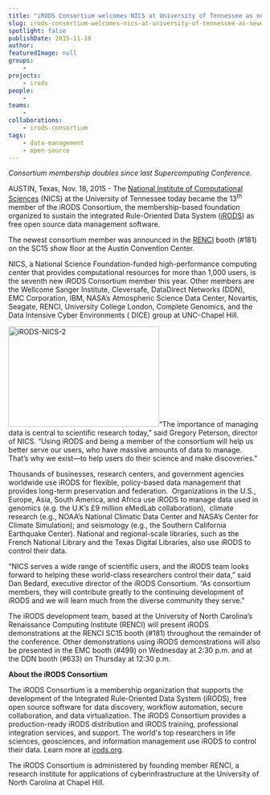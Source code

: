 ```yaml
---
title: "iRODS Consortium welcomes NICS at University of Tennessee as newest member at SC15"
slug: irods-consortium-welcomes-nics-at-university-of-tennessee-as-newest-member-at-sc15
spotlight: false
publishDate: 2015-11-18
author: 
featuredImage: null
groups:
    - 
projects:
    - irods
people:
    - 
teams: 
    - 
collaborations:
    - irods-consortium
tags:
    - data-management
    - open-source
---
```

<p class="p1"><span class="s1"><i>Consortium membership doubles since last Supercomputing Conference.</i></span></p>
<p class="p1"><span class="s1">AUSTIN, Texas, Nov. 18, 2015 - The <a href="https://www.nics.tennessee.edu/" target="_blank"><span class="s2">National Institute of Computational Sciences</span></a> (NICS) at the University of Tennessee today became the 13</span><span class="s3"><sup>th</sup></span><span class="s1"> member of the iRODS Consortium, the membership-based foundation organized to sustain the integrated Rule-Oriented Data System (<a href="x-webdoc://477066E8-AF68-4460-9119-C05A685E0ED2/irods.org"><span class="s2">iRODS</span></a>) as free open source data management software.</span></p>
<p class="p1"><span class="s1">The newest consortium member was announced in the <a href="https://www.renci.org/" target="_blank"><span class="s2">RENCI</span></a> booth (#181) on the SC15 show floor at the Austin Convention Center.</span></p>
<p class="p1"><!--more--></p>
<p class="p1"><span class="s1">NICS, a National Science Foundation-funded high-performance computing center that provides computational resources for more than 1,000 users, is the seventh new iRODS Consortium member this year. Other members are the Wellcome Sanger Institute, Cleversafe, DataDirect Networks (DDN), EMC Corporation, IBM, NASA’s Atmospheric Science Data Center, Novartis, Seagate, RENCI, University College London, Complete Genomics, and the Data Intensive Cyber Environments (
DICE) group at UNC-Chapel Hill.</span></p>
<p class="p1"><span class="s1"><img class="alignright size-medium wp-image-15216" src="https://renci.org/wp-content/uploads/2015/11/iRODS-NICS-2-300x200.jpeg" alt="iRODS-NICS-2" width="300" height="200" />“The importance of managing data is central to scientific research today,” said Gregory Peterson, director of NICS. “Using iRODS and being a member of the consortium will help us better serve our users, who have massive amounts of data to manage. That’s why we exist—to help users do their science and make discoveries.”
</span></p>
<p class="p1"><span class="s1">Thousands of businesses, research centers, and government agencies worldwide use iRODS for flexible, policy-based data management that provides long-term preservation and federation.  Organizations in the U.S., Europe, Asia, South America, and Africa use iRODS to manage data used in genomics (e.g. the U.K’s £9 million eMedLab collaboration),  climate research (e.g., NOAA’s National Climatic Data Center and NASA’s Center for Climate Simulation); and seismology (e.g., the Southern California Earthquake Center). National and regional-scale libraries, such as the French National Library and the Texas Digital Libraries, also use iRODS to control their data.</span></p>
<p class="p1"><span class="s1">“NICS serves a wide range of scientific users, and the iRODS team looks forward to helping these world-class researchers control their data,” said Dan Bedard, executive director of the iRODS Consortium. “As consortium members, they will contribute greatly to the continuing development of iRODS and we will learn much from the diverse community they serve.”</span></p>
<p class="p1"><span class="s1">The iRODS development team, based at the University of North Carolina’s Renaissance Computing Institute (RENCI) will present iRODS demonstrations at the RENCI SC15 booth (#181) throughout the remainder of the conference. Other demonstrations using iRODS demonstrations will also be presented in the EMC booth (#499) on Wednesday at 2:30 p.m. and at the DDN booth (#633) on Thursday at 12:30 p.m.</span></p>
<p class="p1"><span class="s1"><b>About the iRODS Consortium</b></span></p>
<p class="p1"><span class="s1">The iRODS Consortium is a membership organization that supports the development of the Integrated Rule-Oriented Data System (iRODS), free open source software for data discovery, workflow automation, secure collaboration, and data virtualization. The iRODS Consortium provides a production-ready iRODS distribution and iRODS training, professional integration services, and support. The world's top researchers in life sciences, geosciences, and information management use iRODS to control their data. Learn more at <a href="http://irods.org/" target="_blank"><span class="s2">irods.org</span></a>.</span></p>
<p class="p1"><span class="s1">The iRODS Consortium is administered by founding member RENCI, a research institute for applications of cyberinfrastructure at the University of North Carolina at Chapel Hill. </span></p>
